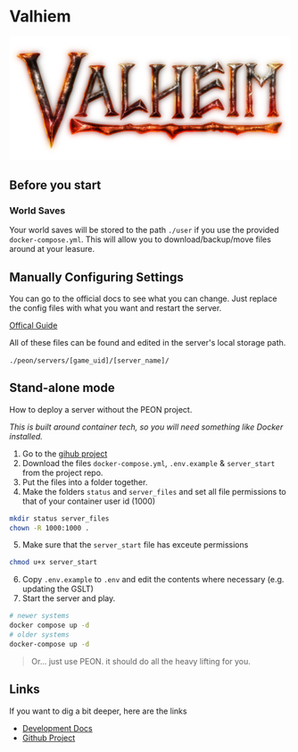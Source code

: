 # Valhiem

![Valhiem](../../images/game-logos/valhiem.png)

## Before you start

### World Saves

Your world saves will be stored to the path `./user` if you use the provided `docker-compose.yml`.
This will allow you to download/backup/move files around at your leasure.

## Manually Configuring Settings

You can go to the official docs to see what you can change. Just replace the config files with what you want and restart the server.

[Offical Guide](https://valheim.fandom.com/wiki/Valheim_Dedicated_Server#Manual_Setup)

All of these files can be found and edited in the server's local storage path.

`./peon/servers/[game_uid]/[server_name]/`

## Stand-alone mode

How to deploy a server without the PEON project.

*This is built around container tech, so you will need something like Docker installed.*

1. Go to the [gihub project](https://github.com/the-peon-project/peon-warplans/tree/main/valhiem)
2. Download the files `docker-compose.yml`, `.env.example` & `server_start` from the project repo.
3. Put the files into a folder together.
4. Make the folders `status` and `server_files` and set all file permissions to that of your container user id (1000)
```bash
mkdir status server_files
chown -R 1000:1000 .
```
5. Make sure that the `server_start` file has exceute permissions
```bash
chmod u+x server_start
```
6. Copy `.env.example` to `.env` and edit the contents where necessary (e.g. updating the GSLT)
7. Start the server and play.
```bash
# newer systems
docker compose up -d
# older systems
docker-compose up -d 
```

> Or... just use PEON. it should do all the heavy lifting for you.

## Links

If you want to dig a bit deeper, here are the links

- [Development Docs](../../development/games/valhiem.md)
- [Github Project](https://github.com/the-peon-project/peon-warplans/tree/main/valhiem)
